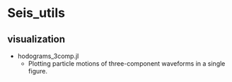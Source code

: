 # Seis_utils

## visualization

- hodograms_3comp.jl
  - Plotting particle motions of three-component waveforms in a single figure.
